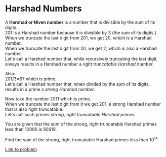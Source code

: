 # Harshad Numbers

<p>A <b>Harshad or Niven number</b> is a number that is divisible by the sum of its digits.
<br />201 is a Harshad number because it is divisible by 3 (the sum of its digits.)
<br />When we truncate the last digit from 201, we get 20, which is a Harshad number.
<br />When we truncate the last digit from 20, we get 2, which is also a Harshad number.
<br />Let's call a Harshad number that, while recursively truncating the last digit, always results in a Harshad number a <i>right truncatable Harshad number.</i></p>  

<p>Also:
<br />201/3=67 which is prime.
<br />Let's call a Harshad number that, when divided by the sum of its digits, results in a prime a <i>strong Harshad number</i>.</p>

<p>Now take the number 2011 which is prime.
<br />When we truncate the last digit from it we get 201, a strong Harshad number that is also right truncatable.
<br />Let's call such primes <i>strong, right truncatable Harshad primes</i>.</p>

<p>You are given that the sum of the strong, right truncatable Harshad primes less than 10000 is 90619.</p>

<p>Find the sum of the strong, right truncatable Harshad primes less than 10<sup>14</sup>.</p>

[Link to problem](https://projecteuler.net/problem=387)
